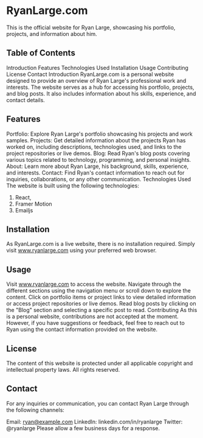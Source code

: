 # RyanLarge.com
This is the official website for Ryan Large, showcasing his portfolio, projects, and information about him.

## Table of Contents
Introduction
Features
Technologies Used
Installation
Usage
Contributing
License
Contact
Introduction
RyanLarge.com is a personal website designed to provide an overview of Ryan Large's professional work and interests. The website serves as a hub for accessing his portfolio, projects, and blog posts. It also includes information about his skills, experience, and contact details.

## Features
Portfolio: Explore Ryan Large's portfolio showcasing his projects and work samples.
Projects: Get detailed information about the projects Ryan has worked on, including descriptions, technologies used, and links to the project repositories or live demos.
Blog: Read Ryan's blog posts covering various topics related to technology, programming, and personal insights.
About: Learn more about Ryan Large, his background, skills, experience, and interests.
Contact: Find Ryan's contact information to reach out for inquiries, collaborations, or any other communication.
Technologies Used
The website is built using the following technologies:

1. React, 
2. Framer Motion
3. Emailjs

## Installation
As RyanLarge.com is a live website, there is no installation required. Simply visit www.ryanlarge.com using your preferred web browser.

## Usage
Visit www.ryanlarge.com to access the website.
Navigate through the different sections using the navigation menu or scroll down to explore the content.
Click on portfolio items or project links to view detailed information or access project repositories or live demos.
Read blog posts by clicking on the "Blog" section and selecting a specific post to read.
Contributing
As this is a personal website, contributions are not accepted at the moment. However, if you have suggestions or feedback, feel free to reach out to Ryan using the contact information provided on the website.

## License
The content of this website is protected under all applicable copyright and intellectual property laws. All rights reserved.

## Contact
For any inquiries or communication, you can contact Ryan Large through the following channels:

Email: ryan@example.com
LinkedIn: linkedin.com/in/ryanlarge
Twitter: @ryanlarge
Please allow a few business days for a response.